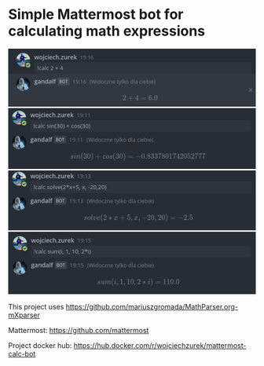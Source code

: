 # Simple Mattermost bot for calculating math expressions

![dashboard](readme/1.png "simple")
![dashboard](readme/2.png "sin")
![dashboard](readme/3.png "solve")
![dashboard](readme/4.png "sum")

This project uses https://github.com/mariuszgromada/MathParser.org-mXparser

Mattermost: https://github.com/mattermost

Project docker hub: https://hub.docker.com/r/wojciechzurek/mattermost-calc-bot